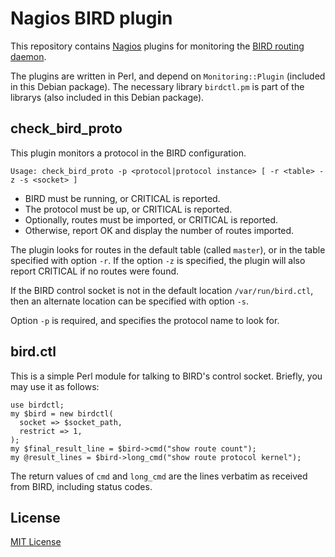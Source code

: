# Nagios BIRD plugin

This repository contains [Nagios] plugins for monitoring the
[BIRD routing daemon].

The plugins are written in Perl, and depend on `Monitoring::Plugin` (included
in this Debian package). The necessary library `birdctl.pm` is part of the
librarys (also included in this Debian package).

## check_bird_proto

This plugin monitors a protocol in the BIRD configuration.

    Usage: check_bird_proto -p <protocol|protocol instance> [ -r <table> -z -s <socket> ]

 * BIRD must be running, or CRITICAL is reported.
 * The protocol must be up, or CRITICAL is reported.
 * Optionally, routes must be imported, or CRITICAL is reported.
 * Otherwise, report OK and display the number of routes imported.

The plugin looks for routes in the default table (called `master`), or in the
table specified with option `-r`. If the option `-z` is specified, the plugin
will also report CRITICAL if no routes were found.

If the BIRD control socket is not in the default location `/var/run/bird.ctl`,
then an alternate location can be specified with option `-s`.

Option `-p` is required, and specifies the protocol name to look for.

 [Nagios]: http://www.nagios.org/
 [BIRD routing daemon]: http://bird.network.cz/

## bird.ctl

This is a simple Perl module for talking to BIRD's control socket. Briefly,
you may use it as follows:

    use birdctl;
    my $bird = new birdctl(
      socket => $socket_path,
      restrict => 1,
    );
    my $final_result_line = $bird->cmd("show route count");
    my @result_lines = $bird->long_cmd("show route protocol kernel");

The return values of `cmd` and `long_cmd` are the lines verbatim as received
from BIRD, including status codes.

## License

[MIT License](http://en.wikipedia.org/wiki/MIT_License)
